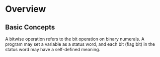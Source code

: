 # Overview<a name="EN-US_TOPIC_0311018451"></a>

## Basic Concepts<a name="en-us_topic_0175230318_section19060819115120"></a>

A bitwise operation refers to the bit operation on binary numerals. A program may set a variable as a status word, and each bit \(flag bit\) in the status word may have a self-defined meaning.

